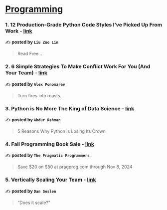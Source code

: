 
<h1><a href=https://medium.com/tag/programming/recommended target="_blank" rel="noopener noreferrer">Programming</a></h1>
<h3>1. 12 Production-Grade Python Code Styles I’ve Picked Up From Work - <a href="https://medium.com/@zlliu/12-production-grade-python-code-styles-ive-picked-up-from-work-ad32d8ae630d" target="_blank" rel="noopener noreferrer">link</a></h3>

✍️ **posted by `Liu Zuo Lin`**

<blockquote>Read Free…</blockquote>

<h3>2. 6 Simple Strategies To Make Conflict Work For You (And Your Team) - <a href="https://medium.com/engineering-managers-journal/6-strategies-you-can-immediately-use-to-make-conflict-work-for-you-60d77fb0d6a7" target="_blank" rel="noopener noreferrer">link</a></h3>

✍️ **posted by `Alex Ponomarev`**

<blockquote>Turn fires into roasts.</blockquote>

<h3>3. Python is No More The King of Data Science - <a href="https://medium.com/stackademic/is-python-still-the-king-of-data-science-476f1e3191b3" target="_blank" rel="noopener noreferrer">link</a></h3>

✍️ **posted by `Abdur Rahman`**

<blockquote>5 Reasons Why Python is Losing Its Crown</blockquote>

<h3>4. Fall Programming Book Sale - <a href="https://medium.com/pragmatic-programmers/fall-programming-book-sale-d28d4beda889" target="_blank" rel="noopener noreferrer">link</a></h3>

✍️ **posted by `The Pragmatic Programmers`**

<blockquote>Save $20 on $50 at pragprog.com through Nov 8, 2024</blockquote>

<h3>5. Vertically Scaling Your Team - <a href="https://medium.com/@dangoslen/vertically-scaling-your-team-ff5ffc9fc07d" target="_blank" rel="noopener noreferrer">link</a></h3>

✍️ **posted by `Dan Goslen`**

<blockquote>“Does it scale?”</blockquote>


